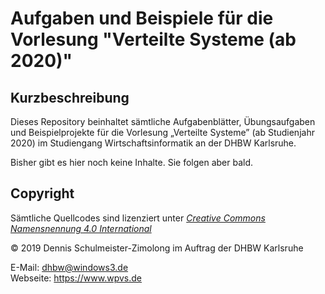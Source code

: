 Aufgaben und Beispiele für die Vorlesung "Verteilte Systeme (ab 2020)"
======================================================================

Kurzbeschreibung
----------------

Dieses Repository beinhaltet sämtliche Aufgabenblätter, Übungsaufgaben und
Beispielprojekte für die Vorlesung „Verteilte Systeme” (ab Studienjahr 2020)
im Studiengang Wirtschaftsinformatik an der DHBW Karlsruhe.

Bisher gibt es hier noch keine Inhalte. Sie folgen aber bald.

Copyright
---------

Sämtliche Quellcodes sind lizenziert unter
[_Creative Commons Namensnennung 4.0 International_](http://creativecommons.org/licenses/by/4.0/)

© 2019 Dennis Schulmeister-Zimolong im Auftrag der DHBW Karlsruhe <br/>

E-Mail: [dhbw@windows3.de](mailto:dhbw@windows3.de) <br/>
Webseite: https://www.wpvs.de

